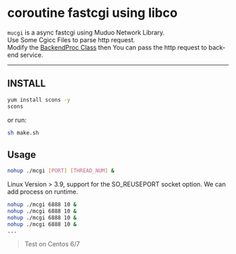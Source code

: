 # coroutine fastcgi using libco

`mucgi` is a async fastcgi using Muduo Network Library.  
Use Some Cgicc Files to parse http request.  
Modify the [BackendProc Class](backend.cpp) then You can pass the http request to  back-end service.

---

## INSTALL
```sh
yum install scons -y
scons
```

or run: 
```sh
sh make.sh
```

## Usage
```sh
nohup ./mcgi [PORT] [THREAD_NUM] &
```

Linux Version > 3.9, support for the SO_REUSEPORT socket option. We can add process on runtime.
```sh
nohup ./mcgi 6888 10 &
nohup ./mcgi 6888 10 & 
nohup ./mcgi 6888 10 &
nohup ./mcgi 6888 10 &
...
```
> Test on Centos 6/7

